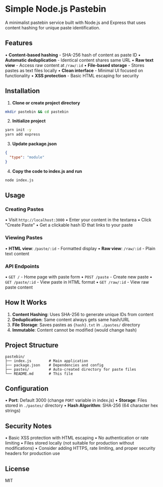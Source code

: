 # Simple Node.js Pastebin

A minimalist pastebin service built with Node.js and Express that uses content hashing for unique paste identification.

## Features

• **Content-based hashing** - SHA-256 hash of content as paste ID
• **Automatic deduplication** - Identical content shares same URL
• **Raw text view** - Access raw content at `/raw/:id`
• **File-based storage** - Stores pastes as text files locally
• **Clean interface** - Minimal UI focused on functionality
• **XSS protection** - Basic HTML escaping for security

## Installation

1. **Clone or create project directory**
```bash
mkdir pastebin && cd pastebin
```

2. **Initialize project**
```bash
yarn init -y
yarn add express
```

3. **Update package.json**
```json
{
  "type": "module"
}
```

4. **Copy the code to index.js and run**
```bash
node index.js
```

## Usage

### Creating Pastes
• Visit `http://localhost:3000`
• Enter your content in the textarea
• Click "Create Paste"
• Get a clickable hash ID that links to your paste

### Viewing Pastes
• **HTML view**: `/paste/:id` - Formatted display
• **Raw view**: `/raw/:id` - Plain text content

### API Endpoints
• `GET /` - Home page with paste form
• `POST /paste` - Create new paste
• `GET /paste/:id` - View paste in HTML format
• `GET /raw/:id` - View raw paste content

## How It Works

1. **Content Hashing**: Uses SHA-256 to generate unique IDs from content
2. **Deduplication**: Same content always gets same hash/URL
3. **File Storage**: Saves pastes as `{hash}.txt` in `./pastes/` directory
4. **Immutable**: Content cannot be modified (would change hash)

## Project Structure

```
pastebin/
├── index.js        # Main application
├── package.json    # Dependencies and config
├── pastes/         # Auto-created directory for paste files
└── README.md       # This file
```

## Configuration

• **Port**: Default 3000 (change `PORT` variable in index.js)
• **Storage**: Files stored in `./pastes/` directory
• **Hash Algorithm**: SHA-256 (64 character hex strings)

## Security Notes

• Basic XSS protection with HTML escaping
• No authentication or rate limiting
• Files stored locally (not suitable for production without modifications)
• Consider adding HTTPS, rate limiting, and proper security headers for production use

## License

MIT
